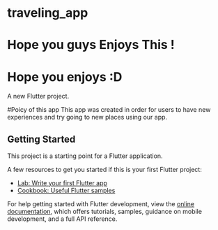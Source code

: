 # traveling_app
# Hope you guys Enjoys This !
# Hope you enjoys :D 
A new Flutter project.

#Poicy of this app
This app was created in order for users to have new experiences and try going to new places using our app.

## Getting Started

This project is a starting point for a Flutter application.

A few resources to get you started if this is your first Flutter project:

- [Lab: Write your first Flutter app](https://docs.flutter.dev/get-started/codelab)
- [Cookbook: Useful Flutter samples](https://docs.flutter.dev/cookbook)

For help getting started with Flutter development, view the
[online documentation](https://docs.flutter.dev/), which offers tutorials,
samples, guidance on mobile development, and a full API reference.
